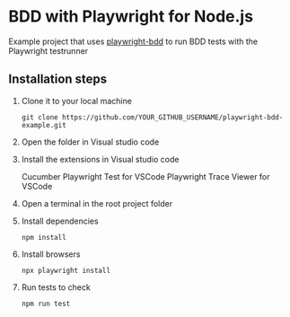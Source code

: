 # BDD with Playwright for Node.js

Example project that uses [playwright-bdd](https://github.com/vitalets/playwright-bdd) to run BDD tests with the Playwright testrunner

## Installation steps

1. Clone it to your local machine

   ```
   git clone https://github.com/YOUR_GITHUB_USERNAME/playwright-bdd-example.git
   ```
2. Open the folder in Visual studio code

3. Install the extensions in Visual studio code

   Cucumber
   Playwright Test for VSCode
   Playwright Trace Viewer for VSCode

3. Open a terminal in the root project folder

4. Install dependencies

   ```
   npm install
   ```

5. Install browsers

   ```
   npx playwright install
   ```

6. Run tests to check

   ```
   npm run test
   ```
